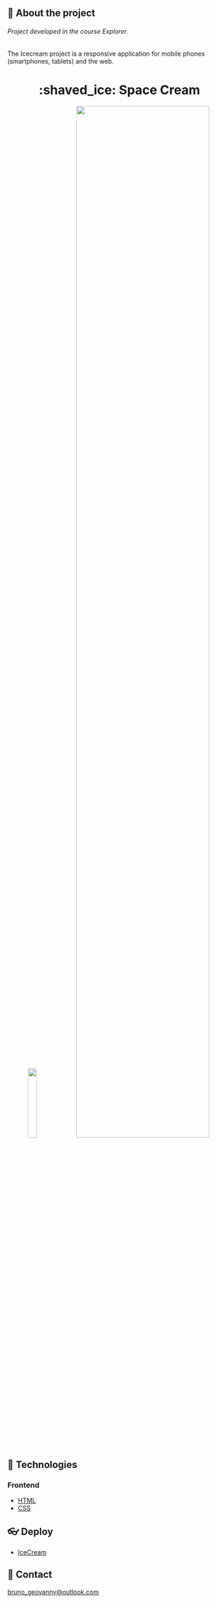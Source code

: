 ## 📃 About the project
###### Project developed in the course Explorer.

The Icecream project is a responsive application for mobile phones (smartphones, tablets) and the web.

<h1 align='center'>
  :shaved_ice: Space Cream
</h1>

<div display="flex" align="center">
<img width="20%" src="https://i.imgur.com/UHAXsgK.png"/>
  <img width="77%" src="https://i.imgur.com/AZxGKRm.png"/>
</div>


## 🚀 Technologies

### Frontend
- [HTML](https://developer.mozilla.org/pt-BR/docs/Web/HTML)
- [CSS](https://developer.mozilla.org/pt-BR/docs/Web/CSS)

## :eyeglasses: Deploy

- [IceCream](https://responsividade-grid-stage3.netlify.app/)

## 💛 Contact
bruno_geovanny@outlook.com
